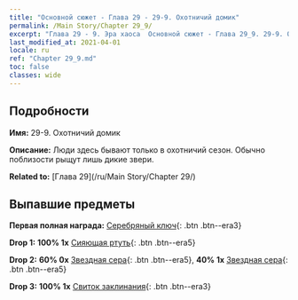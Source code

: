 ```yaml
---
title: "Основной сюжет - Глава 29 - 29-9. Охотничий домик"
permalink: /Main Story/Chapter 29_9/
excerpt: "Глава 29 - 9. Эра хаоса  Основной сюжет - Глава 29_9. 29-9. Охотничий домик"
last_modified_at: 2021-04-01
locale: ru
ref: "Chapter 29_9.md"
toc: false
classes: wide
---
```


## Подробности

 **Имя:** 29-9. Охотничий домик

 **Описание:** Люди здесь бывают только в охотничий сезон. Обычно поблизости рыщут лишь дикие звери.

 **Related to:** [Глава 29](/ru/Main Story/Chapter 29/)

## Выпавшие предметы

 **Первая полная награда:** [Серебряный ключ](/ru/Items/con_693/){: .btn .btn--era3}

 **Drop 1:** **100% 1x** [Сияющая ртуть](/ru/Items/mat_98/){: .btn .btn--era5}

 **Drop 2:** **60% 0x** [Звездная сера](/ru/Items/mat_92/){: .btn .btn--era5}, **40% 1x** [Звездная сера](/ru/Items/mat_92/){: .btn .btn--era5}

 **Drop 3:** **100% 1x** [Свиток заклинания](/ru/Items/con_694/){: .btn .btn--era3}

